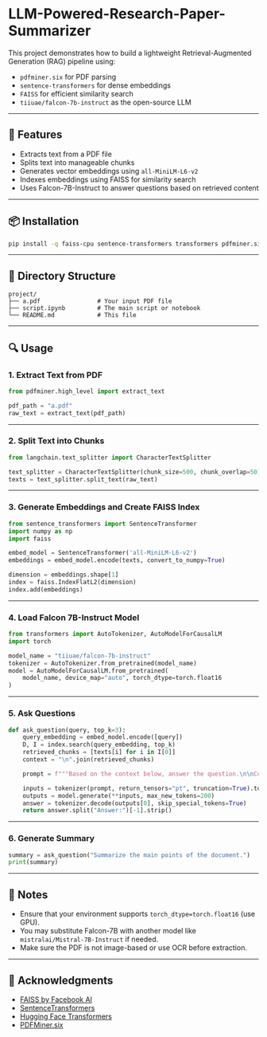 # LLM-Powered-Research-Paper-Summarizer
This project demonstrates how to build a lightweight Retrieval-Augmented Generation (RAG) pipeline using:
- `pdfminer.six` for PDF parsing
- `sentence-transformers` for dense embeddings
- `FAISS` for efficient similarity search
- `tiiuae/falcon-7b-instruct` as the open-source LLM

---

## 🚀 Features

- Extracts text from a PDF file
- Splits text into manageable chunks
- Generates vector embeddings using `all-MiniLM-L6-v2`
- Indexes embeddings using FAISS for similarity search
- Uses Falcon-7B-Instruct to answer questions based on retrieved content

---

## 📦 Installation

```bash
pip install -q faiss-cpu sentence-transformers transformers pdfminer.six accelerate
```

---

## 📁 Directory Structure

```
project/
├── a.pdf                # Your input PDF file
├── script.ipynb         # The main script or notebook
└── README.md            # This file
```

---

## 🔍 Usage

### 1. Extract Text from PDF

```python
from pdfminer.high_level import extract_text

pdf_path = "a.pdf"
raw_text = extract_text(pdf_path)
```

---

### 2. Split Text into Chunks

```python
from langchain.text_splitter import CharacterTextSplitter

text_splitter = CharacterTextSplitter(chunk_size=500, chunk_overlap=50)
texts = text_splitter.split_text(raw_text)
```

---

### 3. Generate Embeddings and Create FAISS Index

```python
from sentence_transformers import SentenceTransformer
import numpy as np
import faiss

embed_model = SentenceTransformer('all-MiniLM-L6-v2')
embeddings = embed_model.encode(texts, convert_to_numpy=True)

dimension = embeddings.shape[1]
index = faiss.IndexFlatL2(dimension)
index.add(embeddings)
```

---

### 4. Load Falcon 7B-Instruct Model

```python
from transformers import AutoTokenizer, AutoModelForCausalLM
import torch

model_name = "tiiuae/falcon-7b-instruct"
tokenizer = AutoTokenizer.from_pretrained(model_name)
model = AutoModelForCausalLM.from_pretrained(
    model_name, device_map="auto", torch_dtype=torch.float16
)
```

---

### 5. Ask Questions

```python
def ask_question(query, top_k=3):
    query_embedding = embed_model.encode([query])
    D, I = index.search(query_embedding, top_k)
    retrieved_chunks = [texts[i] for i in I[0]]
    context = "\n".join(retrieved_chunks)

    prompt = f"""Based on the context below, answer the question.\n\nContext:\n{context}\n\nQuestion: {query}\nAnswer:"""

    inputs = tokenizer(prompt, return_tensors="pt", truncation=True).to(model.device)
    outputs = model.generate(**inputs, max_new_tokens=200)
    answer = tokenizer.decode(outputs[0], skip_special_tokens=True)
    return answer.split("Answer:")[-1].strip()
```

---

### 6. Generate Summary

```python
summary = ask_question("Summarize the main points of the document.")
print(summary)
```

---

## 📌 Notes

- Ensure that your environment supports `torch_dtype=torch.float16` (use GPU).
- You may substitute Falcon-7B with another model like `mistralai/Mistral-7B-Instruct` if needed.
- Make sure the PDF is not image-based or use OCR before extraction.

---

## 📖 Acknowledgments

- [FAISS by Facebook AI](https://github.com/facebookresearch/faiss)
- [SentenceTransformers](https://www.sbert.net/)
- [Hugging Face Transformers](https://huggingface.co/transformers)
- [PDFMiner.six](https://github.com/pdfminer/pdfminer.six)
